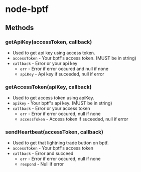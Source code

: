 # node-bptf

## Methods
### getApiKey(accessToken, callback)  
* Used to get api key using access token.
* `accessToken` - Your bptf's access token. (MUST be in string)
* `callback` -  Error or your api key
	* `err` - Error if error occured and null if none
	* `apiKey` - Api key if suceeded, null if error

### getAccessToken(apiKey, callback)
* Used to get access token using apiKey.
* `apikey` - Your bptf's api key. (MUST be in string)
* `callback` - Error or your access token
	* `err` - Error if error occured, null if none
	* `accessToken` - Access token if suceeded, null if error

### sendHeartbeat(accessToken, callback)
* Used to get that lightning trade button on bptf.
* `accessToken` - Your bptf's access token
* `callback` - Error and succeed
	* `err` - Error if error occured, null if none
	* `respond` - Null if error
